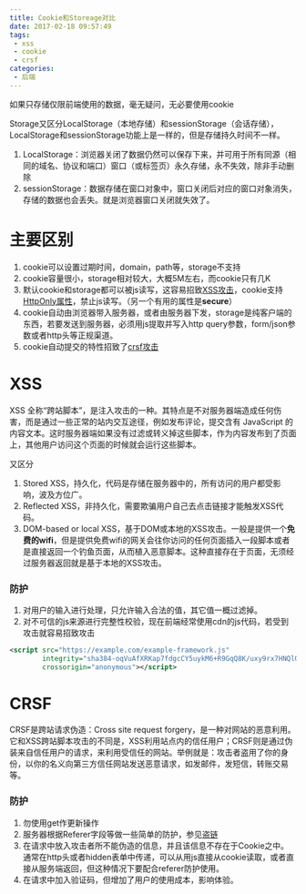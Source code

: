 ```yaml
---
title: Cookie和Storeage对比
date: 2017-02-18 09:57:49
tags:
 - xss
 - cookie
 - crsf
categories:
 - 后端
---
```


如果只存储仅限前端使用的数据，毫无疑问，无必要使用cookie

Storage又区分LocalStorage（本地存储）和sessionStorage（会话存储），LocalStorage和sessionStorage功能上是一样的，但是存储持久时间不一样。
1. LocalStorage：浏览器关闭了数据仍然可以保存下来，并可用于所有同源（相同的域名、协议和端口）窗口（或标签页）永久存储，永不失效，除非手动删除
2. sessionStorage：数据存储在窗口对象中，窗口关闭后对应的窗口对象消失，存储的数据也会丢失。就是浏览器窗口关闭就失效了。

# 主要区别
1. cookie可以设置过期时间，domain，path等，storage不支持
2. cookie容量很小，storage相对较大，大概5M左右，而cookie只有几K
3. 默认cookie和storage都可以被js读写，这容易招致[XSS攻击](http://www.cnblogs.com/lovesong/p/5199623.html)，cookie支持[HttpOnly属性](http://www.cnblogs.com/alanzyy/archive/2011/10/14/2212484.html)，禁止js读写。（另一个有用的属性是**secure**）
4. cookie自动由浏览器带入服务器，或者由服务器下发，storage是纯客户端的东西，若要发送到服务器，必须用js提取并写入http query参数，form/json参数或者http头等正规渠道。
5. cookie自动提交的特性招致了[crsf攻击](http://www.cnblogs.com/hyddd/archive/2009/04/09/1432744.html)

# XSS
XSS 全称“跨站脚本”，是注入攻击的一种。其特点是不对服务器端造成任何伤害，而是通过一些正常的站内交互途径，例如发布评论，提交含有 JavaScript 的内容文本。这时服务器端如果没有过滤或转义掉这些脚本，作为内容发布到了页面上，其他用户访问这个页面的时候就会运行这些脚本。

又区分
1. Stored XSS，持久化，代码是存储在服务器中的，所有访问的用户都受影响，波及方位广。
2. Reflected XSS，非持久化，需要欺骗用户自己去点击链接才能触发XSS代码。
3. DOM-based or local XSS，基于DOM或本地的XSS攻击。一般是提供一个**免费的wifi**，但是提供免费wifi的网关会往你访问的任何页面插入一段脚本或者是直接返回一个钓鱼页面，从而植入恶意脚本。这种直接存在于页面，无须经过服务器返回就是基于本地的XSS攻击。

### 防护
1. 对用户的输入进行处理，只允许输入合法的值，其它值一概过滤掉。
2. 对不可信的js来源进行完整性校验，现在前端经常使用cdn的js代码，若受到攻击就容易招致攻击

``` xml
<script src="https://example.com/example-framework.js"
        integrity="sha384-oqVuAfXRKap7fdgcCY5uykM6+R9GqQ8K/uxy9rx7HNQlGYl1kPzQho1wx4JwY8wC"
        crossorigin="anonymous"></script>
```

# CRSF

CRSF是跨站请求伪造：Cross site request forgery，是一种对网站的恶意利用。它和XSS跨站脚本攻击的不同是，XSS利用站点内的信任用户；CRSF则是通过伪装来自信任用户的请求，来利用受信任的网站。举例就是：攻击者盗用了你的身份，以你的名义向第三方信任网站发送恶意请求，如发邮件，发短信，转账交易等。

### 防护
1. 勿使用get作更新操作
2. 服务器根据Referer字段等做一些简单的防护，参见[盗链](http://blog.qiujinwu.com/2017/02/17/stolen-chain/)
2. 在请求中放入攻击者所不能伪造的信息，并且该信息不存在于Cookie之中。通常在http头或者hidden表单中传递，可以从用js直接从cookie读取，或者直接从服务端返回，但这种情况下要配合referer防护使用。
3. 在请求中加入验证码，但增加了用户的使用成本，影响体验。
